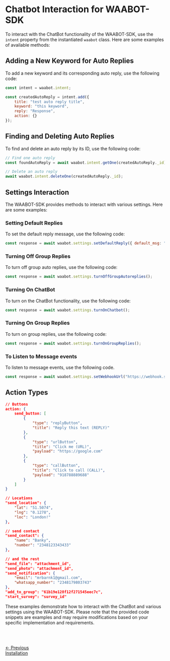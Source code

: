 <head>
<link rel="stylesheet" href="../style.css">
</head>


# Chatbot Interaction for WAABOT-SDK

To interact with the ChatBot functionality of the WAABOT-SDK, use the `intent` property from the instantiated `waabot` class. Here are some examples of available methods:

## Adding a New Keyword for Auto Replies

To add a new keyword and its corresponding auto reply, use the following code:

```javascript
const intent = waabot.intent;

const createdAutoReply = intent.add({
    title: "test auto reply title",
    keyword: "this keyword",
    reply: "Response",
    action: {}
});
```

## Finding and Deleting Auto Replies

To find and delete an auto reply by its ID, use the following code:

```javascript
// Find one auto reply
const foundAutoReply = await waabot.intent.getOne(createdAutoReply._id);

// Delete an auto reply
await waabot.intent.deleteOne(createdAutoReply._id);
```

## Settings Interaction

The WAABOT-SDK provides methods to interact with various settings. Here are some examples:

### Setting Default Replies

To set the default reply message, use the following code:

```javascript
const response = await waabot.settings.setDefaultReply({ default_msg: "{Hi|Hello} [name] I can't find a reply for your message." });
```

### Turning Off Group Replies

To turn off group auto replies, use the following code:

```javascript
const response = await waabot.settings.turnOffGroupAutoreplies();
```

### Turning On ChatBot

To turn on the ChatBot functionality, use the following code:

```javascript
const response = await waabot.settings.turnOnChatbot();
```

### Turning On Group Replies

To turn on group replies, use the following code:

```javascript
const response = await waabot.settings.turnOnGroupReplies();
```

### To Listen to Message events

To listen to message events, use the following code.

```javascript
const response = await waabot.settings.setWebhookUrl("https://webhook.site/ca0fa48b-aa9f-4614-8e11-fd916b4a8fad");
```

## Action Types

```json
// Buttons
action: {
    send_button: [
        {
            "type": "replyButton",
            "title": "Reply this text (REPLY)"
        },
        {
            "type": "urlButton",
            "title": "Click me (URL)",
            "payload": "https://google.com"
        },
        {
            "type": "callButton",
            "title": "Click to call (CALL)",
            "payload": "918788889688"
        }
    ]
}

// Locations
"send_location": {
    "lat": "51.5074",
    "lng": "0.1278",
    "loc": "London!"
},

// send contact
"send_contact": {
    "name": "Banky",
    "number": "2348123343433"
},

// and the rest
"send_file": "attachment_id",
"send_photo": "attachment_id",
"send_notification": {
    "email": "mrbarnk1@gmail.com",
    "whatsapp_number": "2348179803743"
},
"add_to_group": "61b19e128f12f271545eec7c",
"start_survey": "survey_id"
```

These examples demonstrate how to interact with the ChatBot and various settings using the WAABOT-SDK. Please note that the provided code snippets are examples and may require modifications based on your specific implementation and requirements.


<br> <br>

<footer>
  <a class="prev-page" href="installation.md">&larr; Previous <br>
  Installation</a>
</footer>

